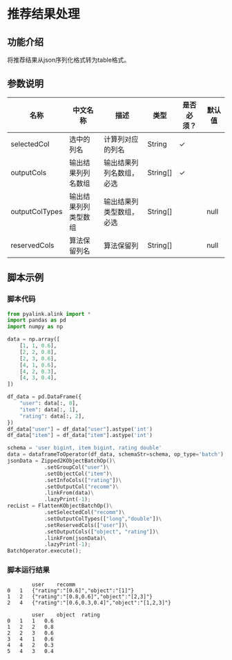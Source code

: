 # 推荐结果处理

## 功能介绍
将推荐结果从json序列化格式转为table格式。

## 参数说明

| 名称 | 中文名称 | 描述 | 类型 | 是否必须？ | 默认值 |
| --- | --- | --- | --- | --- | --- |
| selectedCol | 选中的列名 | 计算列对应的列名 | String | ✓ |  |
| outputCols | 输出结果列列名数组 | 输出结果列列名数组，必选 | String[] | ✓ |  |
| outputColTypes | 输出结果列列类型数组 | 输出结果列类型数组，必选 | String[] |  | null |
| reservedCols | 算法保留列名 | 算法保留列 | String[] |  | null |

## 脚本示例
### 脚本代码

```python
from pyalink.alink import *
import pandas as pd
import numpy as np

data = np.array([
    [1, 1, 0.6],
    [2, 2, 0.8],
    [2, 3, 0.6],
    [4, 1, 0.6],
    [4, 2, 0.3],
    [4, 3, 0.4],
])

df_data = pd.DataFrame({
    "user": data[:, 0],
    "item": data[:, 1],
    "rating": data[:, 2],
})
df_data["user"] = df_data["user"].astype('int')
df_data["item"] = df_data["item"].astype('int')

schema = 'user bigint, item bigint, rating double'
data = dataframeToOperator(df_data, schemaStr=schema, op_type='batch')
jsonData = Zipped2KObjectBatchOp()\
			.setGroupCol("user")\
			.setObjectCol("item")\
			.setInfoCols(["rating"])\
			.setOutputCol("recomm")\
			.linkFrom(data)\
			.lazyPrint(-1);
recList = FlattenKObjectBatchOp()\
			.setSelectedCol("recomm")\
			.setOutputColTypes(["long","double"])\
			.setReservedCols(["user"])\
			.setOutputCols(["object", "rating"])\
			.linkFrom(jsonData)\
			.lazyPrint(-1);
BatchOperator.execute();
```

### 脚本运行结果
```
        user	recomm
0	1	{"rating":"[0.6]","object":"[1]"}
1	2	{"rating":"[0.8,0.6]","object":"[2,3]"}
2	4	{"rating":"[0.6,0.3,0.4]","object":"[1,2,3]"}

        user	object	rating
0	1	1	0.6
1	2	2	0.8
2	2	3	0.6
3	4	1	0.6
4	4	2	0.3
5	4	3	0.4
```
